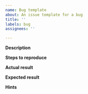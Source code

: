 ```yaml
---
name: Bug template
about: An issue template for a bug
title: ''
labels: bug
assignees: ''

---
```


**Description**



**Steps to reproduce**



**Actual result**



**Expected result**



**Hints**
